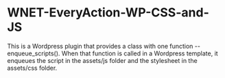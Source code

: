 # WNET-EveryAction-WP-CSS-and-JS

This is a Wordpress plugin that provides a class with one function -- enqueue_scripts().   When that function is called in a Wordpress template, it enqueues the script in the assets/js folder and the stylesheet in the assets/css folder.


